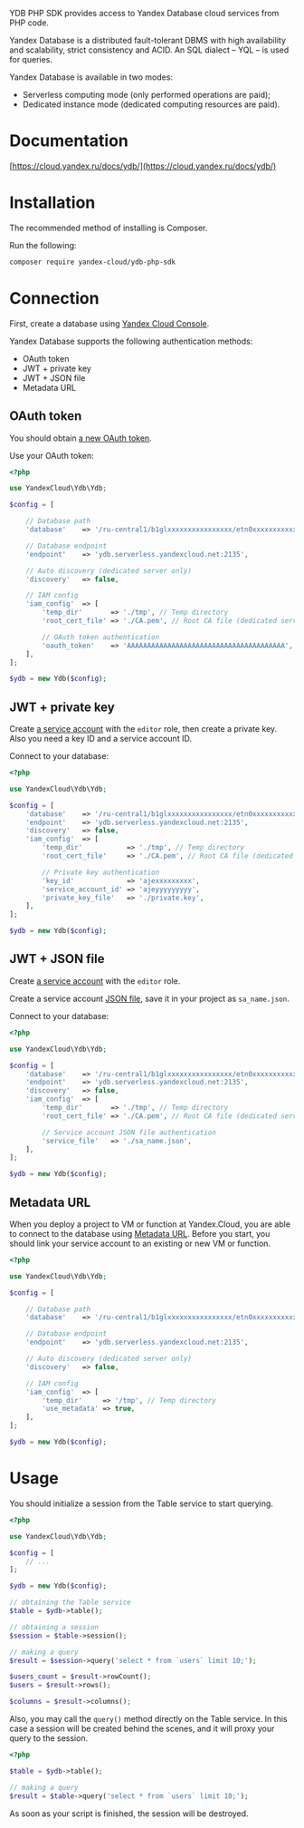 YDB PHP SDK provides access to Yandex Database cloud services from PHP code.

Yandex Database is a distributed fault-tolerant DBMS with high availability and scalability, strict consistency and ACID. An SQL dialect – YQL – is used for queries.

Yandex Database is available in two modes:

- Serverless computing mode (only performed operations are paid);
- Dedicated instance mode (dedicated computing resources are paid).

# Documentation

[https://cloud.yandex.ru/docs/ydb/](https://cloud.yandex.ru/docs/ydb/)

# Installation

The recommended method of installing is Composer.

Run the following:

```bash
composer require yandex-cloud/ydb-php-sdk
```

# Connection

First, create a database using [Yandex Cloud Console](https://cloud.yandex.ru/docs/ydb/quickstart/create-db).

Yandex Database supports the following authentication methods:

- OAuth token
- JWT + private key
- JWT + JSON file
- Metadata URL

## OAuth token

You should obtain [a new OAuth token](https://cloud.yandex.ru/docs/iam/concepts/authorization/oauth-token).

Use your OAuth token:

```php
<?php

use YandexCloud\Ydb\Ydb;

$config = [

    // Database path
    'database'    => '/ru-central1/b1glxxxxxxxxxxxxxxxx/etn0xxxxxxxxxxxxxxxx',

    // Database endpoint
    'endpoint'    => 'ydb.serverless.yandexcloud.net:2135',

    // Auto discovery (dedicated server only)
    'discovery'   => false,

    // IAM config
    'iam_config'  => [
        'temp_dir'       => './tmp', // Temp directory
        'root_cert_file' => './CA.pem', // Root CA file (dedicated server only!)

        // OAuth token authentication
        'oauth_token'    => 'AAAAAAAAAAAAAAAAAAAAAAAAAAAAAAAAAAAAAAA',
    ],
];

$ydb = new Ydb($config);

```

## JWT + private key

Create [a service account](https://cloud.yandex.ru/docs/iam/operations/sa/create) with the `editor` role, then create a private key. Also you need a key ID and a service account ID.

Connect to your database:

```php
<?php

use YandexCloud\Ydb\Ydb;

$config = [
    'database'    => '/ru-central1/b1glxxxxxxxxxxxxxxxx/etn0xxxxxxxxxxxxxxxx',
    'endpoint'    => 'ydb.serverless.yandexcloud.net:2135',
    'discovery'   => false,
    'iam_config'  => [
        'temp_dir'           => './tmp', // Temp directory
        'root_cert_file'     => './CA.pem', // Root CA file (dedicated server only!)

        // Private key authentication
        'key_id'             => 'ajexxxxxxxxx',
        'service_account_id' => 'ajeyyyyyyyyy',
        'private_key_file'   => './private.key',
    ],
];

$ydb = new Ydb($config);

```


## JWT + JSON file

Create [a service account](https://cloud.yandex.ru/docs/iam/operations/sa/create) with the `editor` role.

Create a service account [JSON file](https://cloud.yandex.ru/docs/iam/operations/iam-token/create-for-sa#via-cli), save it in your project as `sa_name.json`.

Connect to your database:

```php
<?php

use YandexCloud\Ydb\Ydb;

$config = [
    'database'    => '/ru-central1/b1glxxxxxxxxxxxxxxxx/etn0xxxxxxxxxxxxxxxx',
    'endpoint'    => 'ydb.serverless.yandexcloud.net:2135',
    'discovery'   => false,
    'iam_config'  => [
        'temp_dir'       => './tmp', // Temp directory
        'root_cert_file' => './CA.pem', // Root CA file (dedicated server only!)

        // Service account JSON file authentication
        'service_file'   => './sa_name.json',
    ],
];

$ydb = new Ydb($config);

```

## Metadata URL

When you deploy a project to VM or function at Yandex.Cloud, you are able to connect to the database using [Metadata URL](https://cloud.yandex.ru/docs/compute/operations/vm-connect/auth-inside-vm). Before you start, you should link your service account to an existing or new VM or function.

```php
<?php

use YandexCloud\Ydb\Ydb;

$config = [

    // Database path
    'database'    => '/ru-central1/b1glxxxxxxxxxxxxxxxx/etn0xxxxxxxxxxxxxxxx',

    // Database endpoint
    'endpoint'    => 'ydb.serverless.yandexcloud.net:2135',

    // Auto discovery (dedicated server only)
    'discovery'   => false,

    // IAM config
    'iam_config'  => [
        'temp_dir'     => '/tmp', // Temp directory
        'use_metadata' => true,
    ],
];

$ydb = new Ydb($config);

```


# Usage

You should initialize a session from the Table service to start querying.

```php
<?php

use YandexCloud\Ydb\Ydb;

$config = [
    // ...
];

$ydb = new Ydb($config);

// obtaining the Table service
$table = $ydb->table();

// obtaining a session
$session = $table->session();

// making a query
$result = $session->query('select * from `users` limit 10;');

$users_count = $result->rowCount();
$users = $result->rows();

$columns = $result->columns();

```

Also, you may call the `query()` method directly on the Table service. In this case a session will be created behind the scenes, and it will proxy your query to the session.

```php
<?php

$table = $ydb->table();

// making a query
$result = $table->query('select * from `users` limit 10;');

```

As soon as your script is finished, the session will be destroyed.
